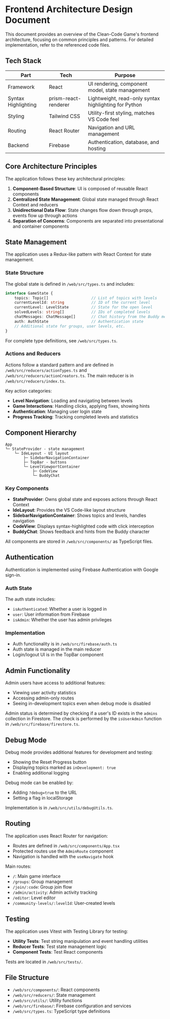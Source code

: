 # Frontend Architecture Design Document

This document provides an overview of the Clean-Code Game's frontend architecture, focusing on common principles and
patterns. For detailed implementation, refer to the referenced code files.

## Tech Stack

| Part                | Tech                 | Purpose                                               |
|---------------------|----------------------|-------------------------------------------------------|
| Framework           | React                | UI rendering, component model, state management       |
| Syntax Highlighting | prism-react-renderer | Lightweight, read-only syntax highlighting for Python |
| Styling             | Tailwind CSS         | Utility-first styling, matches VS Code feel           |
| Routing             | React Router         | Navigation and URL management                         |
| Backend             | Firebase             | Authentication, database, and hosting                 |

## Core Architecture Principles

The application follows these key architectural principles:

1. **Component-Based Structure**: UI is composed of reusable React components
2. **Centralized State Management**: Global state managed through React Context and reducers
3. **Unidirectional Data Flow**: State changes flow down through props, events flow up through actions
4. **Separation of Concerns**: Components are separated into presentational and container components

## State Management

The application uses a Redux-like pattern with React Context for state management.

### State Structure

The global state is defined in `/web/src/types.ts` and includes:

```typescript
interface GameState {
    topics: Topic[]                   // List of topics with levels
    currentLevelId: string            // ID of the current level
    currentLevel: LevelState          // State for the open level
    solvedLevels: string[]            // IDs of completed levels
    chatMessages: ChatMessage[]       // Chat history from the Buddy mentor
    auth: AuthState                   // Authentication state
    // Additional state for groups, user levels, etc.
}
```

For complete type definitions, see `/web/src/types.ts`.

### Actions and Reducers

Actions follow a standard pattern and are defined in `/web/src/reducers/actionTypes.ts` and
`/web/src/reducers/actionCreators.ts`. The main reducer is in `/web/src/reducers/index.ts`.

Key action categories:

- **Level Navigation**: Loading and navigating between levels
- **Game Interactions**: Handling clicks, applying fixes, showing hints
- **Authentication**: Managing user login state
- **Progress Tracking**: Tracking completed levels and statistics

## Component Hierarchy

```
App
└─ StateProvider - state management
    └─ IdeLayout - UI layout
        ├─ SidebarNavigationContainer
        ├─ TopBar - buttons
        └─ LevelViewportContainer
            ├─ CodeView
            └─ BuddyChat
```

### Key Components

- **StateProvider**: Owns global state and exposes actions through React Context
- **IdeLayout**: Provides the VS Code-like layout structure
- **SidebarNavigationContainer**: Shows topics and levels, handles navigation
- **CodeView**: Displays syntax-highlighted code with click interception
- **BuddyChat**: Shows feedback and hints from the Buddy character

All components are stored in `/web/src/components/` as TypeScript files.

## Authentication

Authentication is implemented using Firebase Authentication with Google sign-in.

### Auth State

The auth state includes:

- `isAuthenticated`: Whether a user is logged in
- `user`: User information from Firebase
- `isAdmin`: Whether the user has admin privileges

### Implementation

- Auth functionality is in `/web/src/firebase/auth.ts`
- Auth state is managed in the main reducer
- Login/logout UI is in the TopBar component

## Admin Functionality

Admin users have access to additional features:

- Viewing user activity statistics
- Accessing admin-only routes
- Seeing in-development topics even when debug mode is disabled

Admin status is determined by checking if a user's ID exists in the `admins` collection in Firestore. The check is
performed by the `isUserAdmin` function in `/web/src/firebase/firestore.ts`.

## Debug Mode

Debug mode provides additional features for development and testing:

- Showing the Reset Progress button
- Displaying topics marked as `inDevelopment: true`
- Enabling additional logging

Debug mode can be enabled by:

- Adding `?debug=true` to the URL
- Setting a flag in localStorage

Implementation is in `/web/src/utils/debugUtils.ts`.

## Routing

The application uses React Router for navigation:

- Routes are defined in `/web/src/components/App.tsx`
- Protected routes use the `AdminRoute` component
- Navigation is handled with the `useNavigate` hook

Main routes:

- `/`: Main game interface
- `/groups`: Group management
- `/join/:code`: Group join flow
- `/admin/activity`: Admin activity tracking
- `/editor`: Level editor
- `/community-levels/:levelId`: User-created levels

## Testing

The application uses Vitest with Testing Library for testing:

- **Utility Tests**: Test string manipulation and event handling utilities
- **Reducer Tests**: Test state management logic
- **Component Tests**: Test React components

Tests are located in `/web/src/tests/`.

## File Structure

- `/web/src/components/`: React components
- `/web/src/reducers/`: State management
- `/web/src/utils/`: Utility functions
- `/web/src/firebase/`: Firebase configuration and services
- `/web/src/types.ts`: TypeScript type definitions